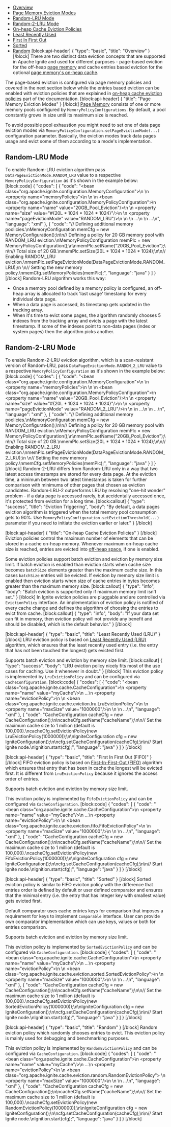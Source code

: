 * [Overview](#overview)
* [Page Memory Eviction Modes](#page-memory-eviction-modes)
 * [Random-LRU Mode](#section-random-lru-mode)
 * [Random-2-LRU Mode](#section-random-2-lru-mode)
* [On-heap Cache Eviction Policies](#on-heap-cache-eviction-policies)
 * [Least Recently Used](#least-recently-used-lru)
 * [First In First Out](#first-in-first-out-fifo)
 * [Sorted](#sorted)
 * [Random](#random)
[block:api-header]
{
  "type": "basic",
  "title": "Overview"
}
[/block]
There are two distinct data eviction concepts that are supported in Apache Ignite and used for different purposes - page-based eviction for the off-heap [page memory](doc:page-memory) and cache entries based eviction for the optional [page memory's on-heap cache](https://apacheignite.readme.io/docs/page-memory#section-on-heap-caching).

The page-based eviction is configured via page memory policies and covered in the next section below while the entries based eviction can be enabled with eviction policies that are explained in [on-heap cache eviction policies](#on-heap-cache-eviction-policies) part of the documentation.
[block:api-header]
{
  "title": "Page Memory Eviction Modes"
}
[/block]
[Page Memory](doc:page-memory) consists of one or more memory pools configured by `MemoryPolicyConfigurations`. By default, a pool constantly grows in size until its maximum size is reached.

To avoid possible pool exhaustion you might need to set one of data page eviction modes via  `MemoryPolicyConfiguration.setPageEvictionMode(...)` configuration parameter. Basically, the eviction modes track data pages usage and evict some of them according to a mode's implementation.

## Random-LRU Mode

To enable Random-LRU eviction algorithm pass `DataPageEvictionMode.RANDOM_LRU` value to a respective `MemoryPolicyConfiguration` as it's shown in the example below: 
[block:code]
{
  "codes": [
    {
      "code": "<bean class=\"org.apache.ignite.configuration.MemoryConfiguration\">\n  <!-- Defining additional memory poolicies. -->\n  <property name=\"memoryPolicies\">\n    <list>\n      <!--\n          Defining a policy for 20 GB memory pool with RANDOM_LRU eviction.\n      -->\n      <bean class=\"org.apache.ignite.configuration.MemoryPolicyConfiguration\">\n        <property name=\"name\" value=\"20GB_Pool_Eviction\"/>\n        <!-- Total size of 20 GB. -->\n        <property name=\"size\" value=\"#{20L * 1024 * 1024 * 1024}\"/>\n        <!-- Enabling RANDOM_LRU eviction. -->\n        <property name=\"pageEvictionMode\" value=\"RANDOM_LRU\"/>\n      </bean>\n    </list>\n    ...\n  </property>\n  ...\n</bean>",
      "language": "xml"
    },
    {
      "code": "// Defining additional memory poolicies.\nMemoryConfiguration memCfg = new MemoryConfiguration();\n\n// Defining a policy for 20 GB memory pool with RANDOM_LRU eviction.\nMemoryPolicyConfiguration memPlc = new MemoryPolicyConfiguration();\n\nmemPlc.setName(\"20GB_Pool_Eviction\");\n\n// Total size of 20 GB.\nmemPlc.setSize(20L * 1024 * 1024 * 1024);\n\n// Enabling RANDOM_LRU eviction.\nmemPlc.setPageEvictionMode(DataPageEvictionMode.RANDOM_LRU);\n        \n// Setting the new memory policy.\nmemCfg.setMemoryPolicies(memPlc);",
      "language": "java"
    }
  ]
}
[/block]
Random-LRU algorithm works this way:
* Once a memory pool defined by a memory policy is configured, an off-heap array is allocated to track 'last usage' timestamp for every individual data page.
* When a data page is accessed, its timestamp gets updated in the tracking array.
* When it's time to evict some pages, the algorithm randomly chooses 5 indexes from the tracking array and evicts a page with the latest timestamp. If some of the indexes point to non-data pages (index or system pages) then the algorithm picks another.

## Random-2-LRU Mode

To enable Random-2-LRU eviction algorithm, which is a scan-resistant version of Random-LRU, pass `DataPageEvictionMode.RANDOM_2_LRU` value to a respective `MemoryPolicyConfiguration` as it's shown in the example below: 
[block:code]
{
  "codes": [
    {
      "code": "<bean class=\"org.apache.ignite.configuration.MemoryConfiguration\">\n  <!-- Defining additional memory poolicies. -->\n  <property name=\"memoryPolicies\">\n    <list>\n      <!--\n          Defining a policy for 20 GB memory pool with RANDOM_2_LRU eviction.\n      -->\n      <bean class=\"org.apache.ignite.configuration.MemoryPolicyConfiguration\">\n        <property name=\"name\" value=\"20GB_Pool_Eviction\"/>\n        <!-- Total size of 20 GB. -->\n        <property name=\"size\" value=\"#{20L * 1024 * 1024 * 1024}\"/>\n        <!-- Enabling RANDOM_2_LRU eviction. -->\n        <property name=\"pageEvictionMode\" value=\"RANDOM_2_LRU\"/>\n      </bean>\n    </list>\n    ...\n  </property>\n  ...\n</bean>",
      "language": "xml"
    },
    {
      "code": "// Defining additional memory poolicies.\nMemoryConfiguration memCfg = new MemoryConfiguration();\n\n// Defining a policy for 20 GB memory pool with RANDOM_LRU eviction.\nMemoryPolicyConfiguration memPlc = new MemoryPolicyConfiguration();\n\nmemPlc.setName(\"20GB_Pool_Eviction\");\n\n// Total size of 20 GB.\nmemPlc.setSize(20L * 1024 * 1024 * 1024);\n\n// Enabling RANDOM_2_LRU eviction.\nmemPlc.setPageEvictionMode(DataPageEvictionMode.RANDOM_2_LRU);\n        \n// Setting the new memory policy.\nmemCfg.setMemoryPolicies(memPlc);",
      "language": "java"
    }
  ]
}
[/block]
Random-2-LRU differs from Random-LRU only in a way that two latest access timestamps are stored for every data page. At the eviction time, a minimum between two latest timestamps is taken for further comparison with minimums of other pages that chosen as eviction candidates. Random-LRU-2 outperforms LRU by resolving "one-hit wonder" problem - if a data page is accessed rarely, but accidentally accessed once, it's protected from eviction for a long time.
[block:callout]
{
  "type": "success",
  "title": "Eviction Triggering",
  "body": "By default, a data pages eviction algorithm is triggered when the total memory pool consumption gets to 90%. Use `MemoryPolicyConfiguration.setEvictionThreshold(...)` parameter if you need to initiate the eviction earlier or later."
}
[/block]

[block:api-header]
{
  "title": "On-heap Cache Eviction Policies"
}
[/block]
Eviction policies control the maximum number of elements that can be stored in a cache on-heap memory.  Whenever maximum on-heap cache size is reached, entries are evicted into [off-heap space](doc:off-heap-memory), if one is enabled. 

Some eviction policies support batch eviction and eviction by memory size limit. If batch eviction is enabled than eviction starts when cache size becomes `batchSize` elements greater than the maximum cache size. In this cases `batchSize` entries will be evicted. If eviction by memory size limit is enabled then eviction starts when size of cache entries in bytes becomes greater than the maximum memory size.
[block:callout]
{
  "type": "info",
  "body": "Batch eviction is supported only if maximum memory limit isn't set."
}
[/block]
In Ignite eviction policies are pluggable and are controlled via `EvictionPolicy` interface. An implementation of eviction policy is notified of every cache change and defines the algorithm of choosing the entries to evict from cache. 
[block:callout]
{
  "type": "info",
  "body": "If your data set can fit in memory, then eviction policy will not provide any benefit and should be disabled, which is the default behavior."
}
[/block]

[block:api-header]
{
  "type": "basic",
  "title": "Least Recently Used (LRU)"
}
[/block]
LRU eviction policy is based on [Least Recently Used (LRU)](http://en.wikipedia.org/wiki/Cache_algorithms#Least_Recently_Used) algorithm, which ensures that the least recently used entry (i.e. the entry that has not been touched the longest) gets evicted first. 

Supports batch eviction and eviction by memory size limit.
[block:callout]
{
  "type": "success",
  "body": "LRU eviction policy nicely fits most of the use cases for caching. Use it whenever in doubt."
}
[/block]
This eviction policy is implemented by `LruEvictionPolicy` and can be configured via `CacheConfiguration`.
[block:code]
{
  "codes": [
    {
      "code": "<bean class=\"org.apache.ignite.cache.CacheConfiguration\">\n  <property name=\"name\" value=\"myCache\"/>\n    ...\n    <property name=\"evictionPolicy\">\n        <!-- LRU eviction policy. -->\n        <bean class=\"org.apache.ignite.cache.eviction.lru.LruEvictionPolicy\">\n            <!-- Set the maximum cache size to 1 million (default is 100,000). -->\n            <property name=\"maxSize\" value=\"1000000\"/>\n        </bean>\n    </property>\n    ...\n</bean>",
      "language": "xml"
    },
    {
      "code": "CacheConfiguration cacheCfg = new CacheConfiguration();\n\ncacheCfg.setName(\"cacheName\");\n\n// Set the maximum cache size to 1 million (default is 100,000).\ncacheCfg.setEvictionPolicy(new LruEvictionPolicy(1000000));\n\nIgniteConfiguration cfg = new IgniteConfiguration();\n\ncfg.setCacheConfiguration(cacheCfg);\n\n// Start Ignite node.\nIgnition.start(cfg);",
      "language": "java"
    }
  ]
}
[/block]

[block:api-header]
{
  "type": "basic",
  "title": "First In First Out (FIFO)"
}
[/block]
FIFO eviction policy is based on [First-In-First-Out (FIFO)](https://en.wikipedia.org/wiki/FIFO) algorithm which ensures that entry that has been in cache the longest will be evicted first. It is different from `LruEvictionPolicy` because it ignores the access order of entries. 

Supports batch eviction and eviction by memory size limit.

This eviction policy is implemented by `FifoEvictionPolicy` and can be configured via `CacheConfiguration`.
[block:code]
{
  "codes": [
    {
      "code": "<bean class=\"org.apache.ignite.cache.CacheConfiguration\">\n  <property name=\"name\" value=\"myCache\"/>\n    ...\n    <property name=\"evictionPolicy\">\n        <!-- FIFO eviction policy. -->\n        <bean class=\"org.apache.ignite.cache.eviction.fifo.FifoEvictionPolicy\">\n            <!-- Set the maximum cache size to 1 million (default is 100,000). -->\n            <property name=\"maxSize\" value=\"1000000\"/>\n        </bean>\n    </property>\n    ...\n</bean>",
      "language": "xml"
    },
    {
      "code": "CacheConfiguration cacheCfg = new CacheConfiguration();\n\ncacheCfg.setName(\"cacheName\");\n\n// Set the maximum cache size to 1 million (default is 100,000).\ncacheCfg.setEvictionPolicy(new FifoEvictionPolicy(1000000));\n\nIgniteConfiguration cfg = new IgniteConfiguration();\n\ncfg.setCacheConfiguration(cacheCfg);\n\n// Start Ignite node.\nIgnition.start(cfg);",
      "language": "java"
    }
  ]
}
[/block]

[block:api-header]
{
  "type": "basic",
  "title": "Sorted"
}
[/block]
Sorted eviction policy is similar to FIFO eviciton policy with the difference that entries order is defined by default or user defined comparator and ensures that the minimal entry (i.e. the entry that has integer key with smallest value) gets evicted first.

Default comparator uses cache entries keys for comparison that imposes a requirement for keys to implement `Comparable` interface. User can provide own comparator implementation which can use keys, values or both for entries comparison.

Supports batch eviction and eviction by memory size limit.

This eviction policy is implemented by `SortedEvictionPolicy` and can be configured via `CacheConfiguration`.
[block:code]
{
  "codes": [
    {
      "code": "<bean class=\"org.apache.ignite.cache.CacheConfiguration\">\n  <property name=\"name\" value=\"myCache\"/>\n    ...\n    <property name=\"evictionPolicy\">\n        <!-- Sorted eviction policy. -->\n        <bean class=\"org.apache.ignite.cache.eviction.sorted.SortedEvictionPolicy\">\n            <!-- Set the maximum cache size to 1 million (default is 100,000) and use default comparator. -->\n            <property name=\"maxSize\" value=\"1000000\"/>\n        </bean>\n    </property>\n    ...\n</bean>",
      "language": "xml"
    },
    {
      "code": "CacheConfiguration cacheCfg = new CacheConfiguration();\n\ncacheCfg.setName(\"cacheName\");\n\n// Set the maximum cache size to 1 million (default is 100,000).\ncacheCfg.setEvictionPolicy(new SortedEvictionPolicy(1000000));\n\nIgniteConfiguration cfg = new IgniteConfiguration();\n\ncfg.setCacheConfiguration(cacheCfg);\n\n// Start Ignite node.\nIgnition.start(cfg);",
      "language": "java"
    }
  ]
}
[/block]

[block:api-header]
{
  "type": "basic",
  "title": "Random"
}
[/block]
Random eviction policy which randomly chooses entries to evict. This eviction policy is mainly used for debugging and benchmarking purposes.

This eviction policy is implemented by `RandomEvictionPolicy` and can be configured via `CacheConfiguration`.
[block:code]
{
  "codes": [
    {
      "code": "<bean class=\"org.apache.ignite.cache.CacheConfiguration\">\n  <property name=\"name\" value=\"myCache\"/>\n    ...\n    <property name=\"evictionPolicy\">\n        <!-- Random eviction policy. -->\n        <bean class=\"org.apache.ignite.cache.eviction.random.RandomEvictionPolicy\">            <!-- Set the maximum cache size to 1 million (default is 100,000). -->\n            <property name=\"maxSize\" value=\"1000000\"/>\n        </bean>\n    </property>\n    ...\n</bean>",
      "language": "xml"
    },
    {
      "code": "CacheConfiguration cacheCfg = new CacheConfiguration();\n\ncacheCfg.setName(\"cacheName\");\n\n// Set the maximum cache size to 1 million (default is 100,000).\ncacheCfg.setEvictionPolicy(new RandomEvictionPolicy(1000000));\n\nIgniteConfiguration cfg = new IgniteConfiguration();\n\ncfg.setCacheConfiguration(cacheCfg);\n\n// Start Ignite node.\nIgnition.start(cfg);",
      "language": "java"
    }
  ]
}
[/block]